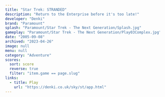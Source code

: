 ```yaml
---
title: "Star Trek: STRANDED"
description: "Return to the Enterprise before it's too late!"
developer: "Denki"
brand: "Paramount"
splash: "Paramount/Star Trek - The Next Generation/Splash.jpg"
gameplay: "Paramount/Star Trek - The Next Generation/Play03Complex.jpg"
date: "2005-09-08"
archived: "2023-04-26"
image: null
menu: null
category: "Adventure"
scores:
  sort: score
  reverse: true
  filter: "item.game == page.slug"
links:
  - title: Play
    url: "https://denki.co.uk/sky/st/app.html"
---
```

